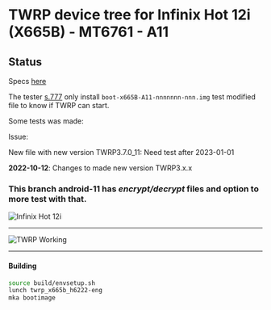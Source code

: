 # TWRP device tree for Infinix Hot 12i (X665B) - MT6761 - A11

## Status

Specs [here](https://www.gsmarena.com/infinix_hot_12i-11473.php)

The tester [s.777](https://4pda.to/forum/index.php?showuser=4635974) only install `boot-x665B-A11-nnnnnnn-nnn.img` test modified file to know if TWRP can start.

Some tests was made:

Issue: 

New file with new version TWRP3.7.0_11: Need test after 2023-01-01

****2022-10-12****: Changes to made new version TWRP3.x.x

### This branch android-11 has ***encrypt/decrypt*** files and option to more test with that.

![Infinix Hot 12i](https://fdn2.gsmarena.com/vv/pics/infinix/infinix-hot-12i-1.jpg)

-----

![TWRP Working](https://github.com/lopestom/twrp_device_infinix_x697/blob/android-11/picture/TWRP-IN_11_Pro-MT6871.png?raw=true)

-----
#### Building

```bash
source build/envsetup.sh
lunch twrp_x665b_h6222-eng
mka bootimage
```

